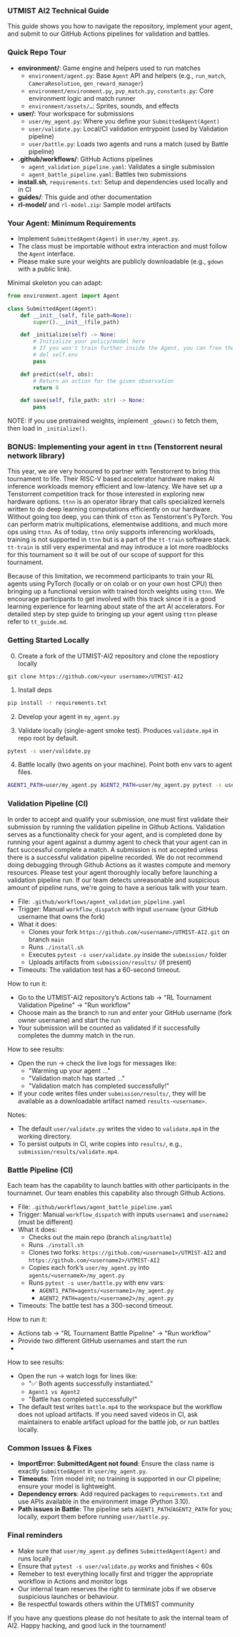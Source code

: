 ### UTMIST AI2 Technical Guide

This guide shows you how to navigate the repository, implement your agent, and submit to our GitHub Actions pipelines for validation and battles. 

### Quick Repo Tour

- **environment/**: Game engine and helpers used to run matches
  - `environment/agent.py`: Base `Agent` API and helpers (e.g., `run_match`, `CameraResolution`, `gen_reward_manager`)
  - `environment/environment.py`, `pvp_match.py`, `constants.py`: Core environment logic and match runner
  - `environment/assets/…`: Sprites, sounds, and effects
- **user/**: Your workspace for submissions
  - `user/my_agent.py`: Where you define your `SubmittedAgent(Agent)`
  - `user/validate.py`: Local/CI validation entrypoint (used by Validation pipeline)
  - `user/battle.py`: Loads two agents and runs a match (used by Battle pipeline)
- **.github/workflows/**: GitHub Actions pipelines
  - `agent_validation_pipeline.yaml`: Validates a single submission
  - `agent_battle_pipeline.yaml`: Battles two submissions
- **install.sh**, `requirements.txt`: Setup and dependencies used locally and in CI
- **guides/**: This guide and other documentation
- **rl-model/** and `rl-model.zip`: Sample model artifacts

### Your Agent: Minimum Requirements

- Implement `SubmittedAgent(Agent)` in `user/my_agent.py`.
- The class must be importable without extra interaction and must follow the `Agent` interface.
- Please make sure your weights are publicly downloadable (e.g., `gdown` with a public link).

Minimal skeleton you can adapt:

```python
from environment.agent import Agent

class SubmittedAgent(Agent):
    def __init__(self, file_path=None):
        super().__init__(file_path)

    def _initialize(self) -> None:
        # Initialize your policy/model here
        # If you won't train further inside the Agent, you can free the env:
        # del self.env
        pass

    def predict(self, obs):
        # Return an action for the given observation
        return 0

    def save(self, file_path: str) -> None:
        pass
```

NOTE: If you use pretrained weights, implement `_gdown()` to fetch them, then load in `_initialize()`.

### BONUS: Implementing your agent in `ttnn` (Tenstorrent neural network library)

This year, we are very honoured to partner with Tenstorrent to bring this tournament to life. Their RISC-V based
accelerator hardware makes AI inference workloads memory efficient and low-latency. We have set up a Tenstorrent competition track 
for those interested in exploring new hardware options. `ttnn` is an operator library that calls specialized kernels written to do deep learning computations 
efficiently on our hardware. Without going too deep, you can think of `ttnn` as Tenstorrent's PyTorch. You can perform matrix multiplications, elementwise additions, and much more
ops using `ttnn`. As of today, `ttnn` only supports inferencing workloads, training is not supported in `ttnn` but is a part of the `tt-train` software stack. `tt-train` is still very experimental and may introduce a lot more roadblocks for this tournament so it will be out of our scope of support for this tournament.

Because of this limitation, we recommend participants to train your RL agents using PyTorch (locally or on colab or on your own host CPU) then bringing up a functional version with trained torch weights using `ttnn`. We encourage participants to get involved with this track since it is a good learning experience for learning about state of the art AI accelerators. For detailed step by step guide to bringing up your agent using `ttnn` please refer to `tt_guide.md`.


### Getting Started Locally 

0) Create a fork of the UTMIST-AI2 repository and clone the repostiory locally
```
git clone https://github.com/<your username>/UTMIST-AI2
```

1) Install deps

```bash
pip install -r requirements.txt
```

2) Develop your agent in `my_agent.py`

3) Validate locally (single-agent smoke test). Produces `validate.mp4` in repo root by default.

```bash
pytest -s user/validate.py
```

4) Battle locally (two agents on your machine). Point both env vars to agent files.

```bash
AGENT1_PATH=user/my_agent.py AGENT2_PATH=user/my_agent.py pytest -s user/battle.py
```

### Validation Pipeline (CI)
In order to accept and qualify your submission, one must first validate their submission by running the validation pipeline in Github Actions. Validation serves as a functionality check for your agent, and is completed done by running your agent against a dummy agent to check that your agent can in fact successful complete a match. A submission is not accepted unless there is a successful validation pipeline recorded. We do not recommend doing debugging through Github Actions as it wastes compute and memory resources. Please test your agent thoroughly locally before launching a validation pipeline run. If our team detects unreasonable and suspicious amount of pipeline runs, we're going to have a serious talk with your team.

- File: `.github/workflows/agent_validation_pipeline.yaml`
- Trigger: Manual `workflow_dispatch` with input `username` (your GitHub username that owns the fork)
- What it does:
  - Clones your fork `https://github.com/<username>/UTMIST-AI2.git` on branch `main`
  - Runs `./install.sh`
  - Executes `pytest -s user/validate.py` inside the `submission/` folder
  - Uploads artifacts from `submission/results/` (if present)
- Timeouts: The validation test has a 60-second timeout.

How to run it:
- Go to the UTMIST-AI2 repository’s Actions tab → "RL Tournament Validation Pipeline" → "Run workflow"
- Choose main as the branch to run and enter your GitHub username (fork owner username) and start the run
- Your submission will be counted as validated if it successfully completes the dummy match in the run.

How to see results:
- Open the run → check the live logs for messages like:
  - "Warming up your agent …"
  - "Validation match has started …"
  - "Validation match has completed successfully!"
- If your code writes files under `submission/results/`, they will be available as a downloadable artifact named `results-<username>`.

Notes:
- The default `user/validate.py` writes the video to `validate.mp4` in the working directory.
- To persist outputs in CI, write copies into `results/`, e.g., `submission/results/validate.mp4`.

### Battle Pipeline (CI)
Each team has the capability to launch battles with other participants in the tournamnet. Our team enables this capability also through Github Actions. 

- File: `.github/workflows/agent_battle_pipeline.yaml`
- Trigger: Manual `workflow_dispatch` with inputs `username1` and `username2` (must be different)
- What it does:
  - Checks out the main repo (branch `aling/battle`)
  - Runs `./install.sh`
  - Clones two forks: `https://github.com/<username1>/UTMIST-AI2` and `https://github.com/<username2>/UTMIST-AI2`
  - Copies each fork’s `user/my_agent.py` into `agents/<usernameX>/my_agent.py`
  - Runs `pytest -s user/battle.py` with env vars:
    - `AGENT1_PATH=agents/<username1>/my_agent.py`
    - `AGENT2_PATH=agents/<username2>/my_agent.py`
- Timeouts: The battle test has a 300-second timeout.

How to run it:
- Actions tab → "RL Tournament Battle Pipeline" → "Run workflow"
- Provide two different GitHub usernames and start the run
- 

How to see results:
- Open the run → watch logs for lines like:
  - "✅ Both agents successfully instantiated."
  - `Agent1 vs Agent2`
  - "Battle has completed successfully!"
- The default test writes `battle.mp4` to the workspace but the workflow does not upload artifacts. If you need saved videos in CI, ask maintainers to enable artifact upload for the battle job, or run battles locally.


### Common Issues & Fixes

- **ImportError: SubmittedAgent not found**: Ensure the class name is exactly `SubmittedAgent` in `user/my_agent.py`.
- **Timeouts**: Trim model init; no training is supported in our CI pipeline; ensure your model is lightweight.
- **Dependency errors**: Add required packages to `requirements.txt` and use APIs available in the environment image (Python 3.10).
- **Path issues in Battle**: The pipeline sets `AGENT1_PATH`/`AGENT2_PATH` for you; locally, export them before running `user/battle.py`.

### Final reminders
- Make sure that `user/my_agent.py` defines `SubmittedAgent(Agent)` and runs locally
- Ensure that `pytest -s user/validate.py` works and finishes < 60s
- Remeber to test everything locally first and trigger the appropriate workflow in Actions and monitor logs
- Our internal team reserves the right to terminate jobs if we observe suspicious launches or behaviour. 
- Be respectful towards others within the UTMIST community 

If you have any questions please do not hesitate to ask the internal team of AI2. Happy hacking, and good luck in the tournament!


